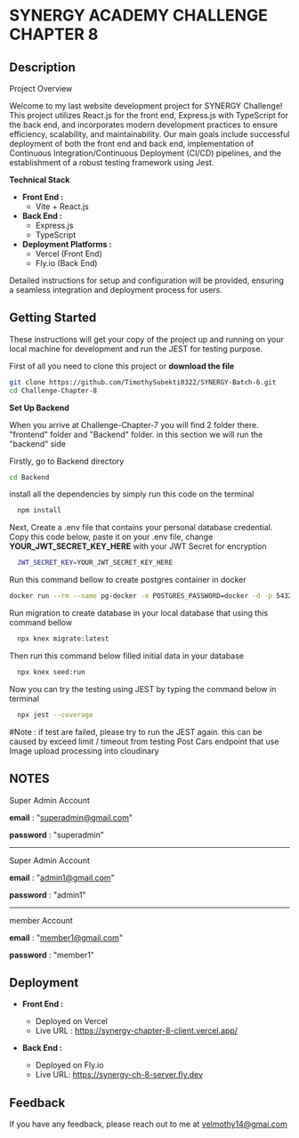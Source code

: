 # SYNERGY ACADEMY CHALLENGE CHAPTER 8

## Description
Project Overview

Welcome to my last website development project for SYNERGY Challenge! This project utilizes React.js for the front end, Express.js with TypeScript for the back end, and incorporates modern development practices to ensure efficiency, scalability, and maintainability. Our main goals include successful deployment of both the front end and back end, implementation of Continuous Integration/Continuous Deployment (CI/CD) pipelines, and the establishment of a robust testing framework using Jest.

**Technical Stack**

- **Front End :** 
    - Vite + React.js
- **Back End :**
    - Express.js
    - TypeScript
- **Deployment Platforms :**
    - Vercel (Front End)
    - Fly.io (Back End) 


Detailed instructions for setup and configuration will be provided, ensuring a seamless integration and deployment process for users.



## Getting Started

These instructions will get your copy of the project up and running on your local machine for development and run the JEST for testing purpose.

First of all you need to clone this project or **download the file**

```bash
git clone https://github.com/TimothySubekti0322/SYNERGY-Batch-6.git
cd Challenge-Chapter-8
```

**Set Up Backend**

When you arrive at Challenge-Chapter-7 you will find 2 folder there. "frontend" folder and "Backend" folder. in this section we will run the "backend" side

Firstly, go to Backend directory

```bash
cd Backend
```

install all the dependencies by simply run this code on the terminal
```bash
  npm install
```

Next, Create a .env file that contains your personal database credential. Copy this code below, paste it on your .env file, change **YOUR_JWT_SECRET_KEY_HERE** with your JWT Secret for encryption

```bash
  JWT_SECRET_KEY=YOUR_JWT_SECRET_KEY_HERE
```
Run this command bellow to create postgres container in docker
```bash
docker run --rm --name pg-docker -e POSTGRES_PASSWORD=docker -d -p 5432:5432 postgres
```

Run migration to create database in your local database that using this command bellow

```bash
  npx knex migrate:latest
```

Then run this command below filled initial data in your database

```bash
  npx knex seed:run
```
Now you can try the testing using JEST by typing the command below in terminal

```bash
  npx jest --coverage
```

#Note : if test are failed, please try to run the JEST again. this can be caused by exceed limit / timeout from testing Post Cars endpoint that use Image upload processing into cloudinary
## NOTES
Super Admin Account

**email**    : "superadmin@gmail.com"

**password** : "superadmin"

-----------------------------------

Super Admin Account

**email**    : "admin1@gmail.com"

**password** : "admin1"

------------------------------------------------------

member Account

**email**    : "member1@gmail.com"

**password** : "member1"







## Deployment

- **Front End :**
    - Deployed on Vercel
    - Live URL : https://synergy-chapter-8-client.vercel.app/

- **Back End :**
    - Deployed on Fly.io
    - Live URL: https://synergy-ch-8-server.fly.dev



## Feedback

If you have any feedback, please reach out to me at velmothy14@gmai.com

